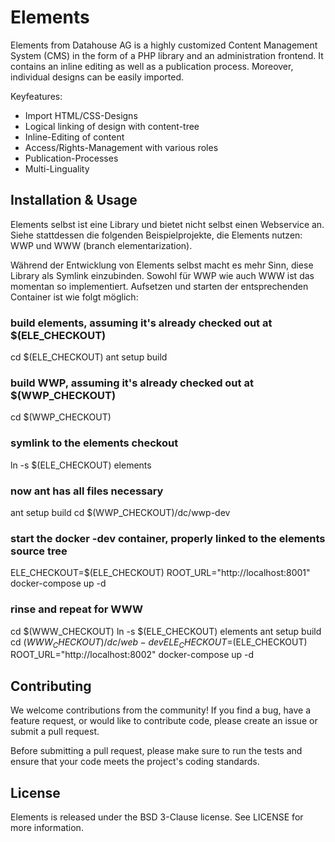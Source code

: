 # Elements

Elements from Datahouse AG is a highly customized Content Management System (CMS) in the form of a PHP library and an administration frontend. It contains an inline editing as well as a publication process. Moreover, individual designs can be easily imported.

Keyfeatures:
* Import HTML/CSS-Designs
* Logical linking of design with content-tree
* Inline-Editing of content
* Access/Rights-Management with various roles
* Publication-Processes
* Multi-Linguality

## Installation & Usage
Elements selbst ist eine Library und bietet nicht selbst einen Webservice an. Siehe stattdessen die folgenden Beispielprojekte, die Elements nutzen: WWP und WWW (branch elementarization).

Während der Entwicklung von Elements selbst macht es mehr Sinn, diese Library als Symlink einzubinden. Sowohl für WWP wie auch WWW ist das momentan so implementiert. Aufsetzen und starten der entsprechenden Container ist wie folgt möglich:

### build elements, assuming it's already checked out at $(ELE_CHECKOUT)
cd $(ELE_CHECKOUT)
ant setup build

### build WWP, assuming it's already checked out at $(WWP_CHECKOUT)
cd $(WWP_CHECKOUT)

### symlink to the elements checkout
ln -s $(ELE_CHECKOUT) elements

### now ant has all files necessary
ant setup build
cd $(WWP_CHECKOUT)/dc/wwp-dev

### start the docker -dev container, properly linked to the elements source tree
ELE_CHECKOUT=$(ELE_CHECKOUT) ROOT_URL="http://localhost:8001" docker-compose up -d

### rinse and repeat for WWW 
cd $(WWW_CHECKOUT)
ln -s $(ELE_CHECKOUT) elements
ant setup build
cd $(WWW_CHECKOUT)/dc/web-dev
ELE_CHECKOUT=$(ELE_CHECKOUT) ROOT_URL="http://localhost:8002" docker-compose up -d


## Contributing
We welcome contributions from the community! If you find a bug, have a feature request, or would like to contribute code, please create an issue or submit a pull request.

Before submitting a pull request, please make sure to run the tests and ensure that your code meets the project's coding standards.

## License
Elements is released under the BSD 3-Clause license. See LICENSE for more information.

